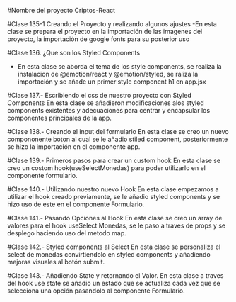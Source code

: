 #Nombre del proyecto Criptos-React

#Clase 135-1 Creando el Proyecto y realizando algunos ajustes
-En esta clase se prepara el proyecto en la importación de las imagenes del proyecto, la importación de google fonts para su posterior uso

#Clase 136. ¿Que son los Styled Components
- En esta clase se aborda el tema de los style components, se realiza la instalacion de @emotion/react y @emotion/styled, se raliza la importación y se añade un primer style component h1 en app.jsx

#Clase 137.- Escribiendo el css de nuestro proyecto con Styled Components
En esta clase se añadieron modificaciones  alos styled components existentes y adecuaciones para centrar y encapsular los componentes principales de la app.

#Clase 138.- Creando el input del formulario
En esta clase se creo un nuevo compononente boton al cual se le añadio stiled component, posteriormente se hizo la importación en el componente app.

#Clase 139.- Primeros pasos para crear un custom hook
En esta clase se creo un costom hook(useSelectMonedas) para poder utilizarlo en el componente formulario.

#Clase 140.- Utilizando nuestro nuevo Hook
En esta clase empezamos a utilizar el hook creado previamente, se le añadio styled components y se hizo uso de este en el componente Formulario.

#Clase 141.- Pasando Opciones al Hook
En esta clase se creo un array de valores para el hook useSelect Monedas, se le paso a traves de props y se desplego haciendo uso del metodo map.

#Clase 142.- Styled components al Select
En esta clase se personaliza el select de monedas convirtiendolo en styled components y añadiendo mejoras visuales al botón submit.

#Clase 143.- Añadiendo State y retornando el Valor.
En esta clase a traves del hook use state se añadio un estado que se actualiza cada vez que se selecciona una opción pasandolo al componente Formulario.